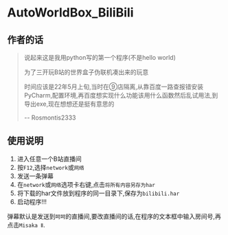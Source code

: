 # AutoWorldBox_BiliBili

## 作者的话

> 说起来这是我用python写的第一个程序(不是hello world)
>
> 为了三开玩B站的世界盒子伪联机凑出来的玩意
>
> 时间应该是22年5月上旬,当时在⑨店隔离,从靠百度一路查报错安装PyCharm,配置环境,再百度想实现什么功能该用什么函数然后乱试用法,到导出exe,现在想想还是挺有意思的
>
> -- Rosmontis2333

## 使用说明
1. 进入任意一个B站直播间
2. 按`F12`,选择`network`或`网络`
3. 发送一条弹幕
4. 在`network`或`网络`选项卡右键,点击`将所有内容另存为har`
5. 将下载的har文件放到程序的同一目录下,保存为`bilibili.har`
6. 启动程序!!!

弹幕默认是发送到`呵呵`的直播间,要改直播间的话,在程序的文本框中输入房间号,再点击`Misaka Ⅱ`.